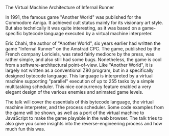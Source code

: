 The Virtual Machine Architecture of Infernal Runner

In 1991, the famous game "Another World" was published for the Commodore Amiga. It achieved cult status mainly for its visionary art style. But also technically it was quite interesting, as it was based on a game-specific bytecode language executed by a virtual machine interpreter.

Eric Chahi, the author of "Another World", six years earlier had written the game "Infernal Runner" on the Amstrad CPC. The game, published by the French company Loriciels, was rated fairly mediocre by the press, was rather simple, and also still had some bugs. Nonetheless, the game is cool from a software-architectural point-of-view. Like "Another World", it is largely not written as a conventional Z80 program, but in a specifically designed bytecode language. This language is interpreted by a virtual machine supporting "parallel" execution of up to 255 tasks by a simple multitasking scheduler. This nice concurrency feature enabled a very elegant design of the various enemies and animated game levels.

The talk will cover the essentials of this bytecode language, the virtual machine interpreter, and the process scheduler. Some code examples from the game will be shown, as well as a port of the virtual machine to JavaScript to make the game playable in the web browser. The talk tries to also give you some insights into the reverse-engineering process and how much fun this was.

